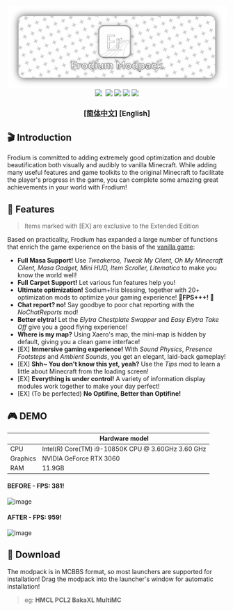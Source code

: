 <div align="center"><img src="https://github.com/WForst-Breeze/Files/blob/main/Frodium/Post_New3.png?raw=true" alt="Frodium Post"/></div>
<div align="center"><img src="https://img.shields.io/github/stars/WForst-Breeze/Frodium-Modpack?color=yellow&style=for-the-badge">&nbsp; <img src="https://img.shields.io/github/forks/WForst-Breeze/Frodium-Modpack?color=blue&style=for-the-badge">&nbsp;<img src="https://img.shields.io/github/issues/WForst-Breeze/Frodium-Modpack?color=success&style=for-the-badge">&nbsp;<img src="https://img.shields.io/github/directory-file-count/WForst-Breeze/Frodium-Modpack/overrides/mods?label=Mods&color=important&style=for-the-badge">&nbsp;<img src="https://img.shields.io/github/v/release/WForst-Breeze/Frodium-Modpack?display_name=tag&label=Latest&color=informational&style=for-the-badge"></div>
<div align="center">
  
### [[简体中文]](https://github.com/WForst-Breeze/Frodium-Modpack/blob/main/README.md) **[English]**

</div>

## 🎬 Introduction
Frodium is committed to adding extremely good optimization and double beautification both visually and audibly to vanilla Minecraft. While adding many useful features and game toolkits to the original Minecraft to facilitate the player's progress in the game, you can complete some amazing great achievements in your world with Frodium!

## 🎉 Features
> Items marked with [EX] are exclusive to the Extended Edition

Based on practicality, Frodium has expanded a large number of functions that enrich the game experience on the basis of the [vanilla game](https://github.com/WForst-Breeze/Frodium-Modpack "Frodium currently only supports Fabric 1.19.3. The upgrade of 1.19.4 is undergoing in an orderly manner."):

- **Full Masa Support!** Use _Tweakeroo, Tweak My Cilent, Oh My Minecraft Cilent, Masa Gadget, Mini HUD, Item Scroller, Litematica_ to make you know the world well!
- **Full Carpet Support!** Let various fun features help you!
- **Ultimate optimization!** Sodium+Iris blessing, together with 20+ optimization mods to optimize your gaming experience! **🚀FPS+++! 🚀**
- **Chat report? no!** Say goodbye to poor chat reporting with the _NoChatReports_ mod!
- **Better elytra!** Let the _Elytra Chestplate Swapper_ and _Easy Elytra Take Off_ give you a good flying experience!
- **Where is my map?** Using Xaero's map, the mini-map is hidden by default, giving you a clean game interface!
- [EX] **Immersive gaming experience!** With _Sound Physics_, _Presence Footsteps_ and _Ambient Sounds_, you get an elegant, laid-back gameplay!
- [EX] **Shh~ You don't know this yet, yeah?** Use the _Tips_ mod to learn a little about Minecraft from the loading screen!
- [EX] **Everything is under control!** A variety of information display modules work together to make your day perfect!
- [EX] (To be perfected) **No Optifine, Better than Optifine!**
## 🎮 DEMO
|  |Hardware model|
|--|--|
|CPU|Intel(R) Core(TM) i9-10850K CPU @ 3.60GHz   3.60 GHz|
|Graphics|NVIDIA GeForce RTX 3060|
|RAM|11.9GB|

#### BEFORE - FPS: 381!
![image](https://user-images.githubusercontent.com/110760354/215751234-d62e6f89-2157-4fa7-817e-1fefa555e9c3.png)

#### AFTER - FPS: 959!
![image](https://user-images.githubusercontent.com/110760354/215751933-7f942926-5529-4bfc-abdf-bc701803f92f.png)

## 💾 Download
The modpack is in MCBBS format, so most launchers are supported for installation! Drag the modpack into the launcher's window for automatic installation!
> eg: **HMCL PCL2 BakaXL MultiMC**
